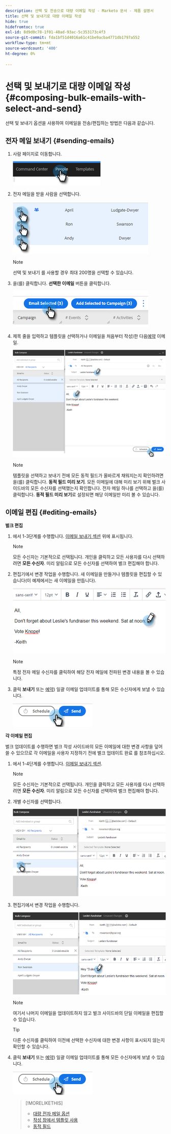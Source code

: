 ```yaml
---
description: 선택 및 전송으로 대량 이메일 작성 - Marketo 문서 - 제품 설명서
title: 선택 및 보내기로 대량 이메일 작성
hide: true
hidefromtoc: true
exl-id: 8d9d0c78-1f01-48ad-93ac-5c353173c4f3
source-git-commit: fda1bf51d4016a61c41be9acba4771db1797a552
workflow-type: tm+mt
source-wordcount: '400'
ht-degree: 0%

---
```


# 선택 및 보내기로 대량 이메일 작성 {#composing-bulk-emails-with-select-and-send}

선택 및 보내기 옵션을 사용하여 이메일을 전송/편집하는 방법은 다음과 같습니다.

## 전자 메일 보내기 {#sending-emails}

1. 사람 페이지로 이동합니다.

   ![](assets/composing-bulk-emails-with-select-and-send-1.png)

1. 전자 메일을 받을 사람을 선택합니다.

   ![](assets/composing-bulk-emails-with-select-and-send-2.png)

   >[!NOTE]
   >
   >선택 및 보내기 를 사용할 경우 최대 200명을 선택할 수 있습니다.

1. 을(를) 클릭합니다. **선택한 이메일** 버튼을 클릭합니다.

   ![](assets/composing-bulk-emails-with-select-and-send-3.png)

1. 제목 줄을 입력하고 템플릿을 선택하거나 이메일을 처음부터 작성)한 다음[예약](/help/marketo/product-docs/marketo-sales-connect/email/using-the-compose-window/scheduling-an-email.md) 이메일.

   ![](assets/composing-bulk-emails-with-select-and-send-4.png)

   >[!NOTE]
   >
   >템플릿을 선택하고 보내기 전에 모든 동적 필드가 올바르게 채워지는지 확인하려면 을(를) 클릭합니다. **동적 필드 미리 보기**. 모든 이메일에 대해 미리 보기 위해 벌크 사이드바의 모든 수신자를 선택했는지 확인합니다. 전자 메일 하나를 선택하고 을(를) 클릭합니다. **동적 필드 미리 보기**&#x200B;로 설정되면 해당 이메일만 미리 볼 수 있습니다.

## 이메일 편집 {#editing-emails}

**벌크 편집**

1. 에서 1-3단계를 수행합니다. [이메일 보내기 섹션](#sending-emails) 위에 표시됩니다.

   >[!NOTE]
   >
   >모든 수신자는 기본적으로 선택됩니다. 개인을 클릭하고 모든 사용자를 다시 선택하려면 **모든 수신자**. 미리 알림으로 모든 수신자를 선택하여 벌크 편집해야 합니다.

1. 편집기에서 변경 작업을 수행합니다. 새 이메일을 만들거나 템플릿을 편집할 수 있습니다(이 예제에서는 새 이메일을 만듭니다).

   ![](assets/composing-bulk-emails-with-select-and-send-5.png)

   >[!NOTE]
   >
   >특정 전자 메일 수신자를 클릭하여 해당 전자 메일에 전파된 변경 내용을 볼 수 있습니다.

1. 클릭 **보내기** 또는 [예약](/help/marketo/product-docs/marketo-sales-connect/email/using-the-compose-window/scheduling-an-email.md)) 일괄 이메일 업데이트를 통해 모든 수신자에게 보낼 수 있습니다.

   ![](assets/composing-bulk-emails-with-select-and-send-6.png)

**각 이메일 편집**

벌크 업데이트를 수행하면 벌크 작성 사이드바의 모든 이메일에 대한 변경 사항을 덮어쓸 수 있으므로 각 이메일을 사용자 지정하기 전에 벌크 업데이트 완료 를 참조하십시오.

1. 에서 1-4단계를 수행합니다. [이메일 보내기 섹션](#sending-emails).

   >[!NOTE]
   >
   >모든 수신자는 기본적으로 선택됩니다. 개인을 클릭하고 모든 사용자를 다시 선택하려면 **모든 수신자**. 미리 알림으로 모든 수신자를 선택하여 벌크 편집해야 합니다.

1. 개별 수신자를 선택합니다.

   ![](assets/composing-bulk-emails-with-select-and-send-7.png)

1. 편집기에서 변경 작업을 수행합니다.

   ![](assets/composing-bulk-emails-with-select-and-send-8.png)

   >[!NOTE]
   >
   >여기서 나머지 이메일을 업데이트하지 않고 벌크 사이드바의 단일 이메일을 편집할 수 있습니다.

   >[!TIP]
   >
   >다른 수신자를 클릭하여 이전에 선택한 수신자에 대한 변경 사항이 표시되지 않는지 확인할 수 있습니다.

1. 클릭 **보내기** 또는 [예약](/help/marketo/product-docs/marketo-sales-connect/email/using-the-compose-window/scheduling-an-email.md)) 일괄 이메일 업데이트를 통해 모든 수신자에게 보낼 수 있습니다.

   ![](assets/composing-bulk-emails-with-select-and-send-9.png)

   >[!MORELIKETHIS]
   >
   >* [대량 전자 메일 옵션](/help/marketo/product-docs/marketo-sales-insight/actions/email/using-the-compose-window/bulk-emailing-options.md)
   >* [작성 창에서 템플릿 사용](/help/marketo/product-docs/marketo-sales-connect/email/using-the-compose-window/using-a-template-in-the-compose-window.md)
   >* [동적 필드](/help/marketo/product-docs/marketo-sales-connect/templates/dynamic-fields/how-to-insert-dynamic-fields.md)

